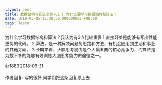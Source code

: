 ```yaml
---
layout: post
title: 数据结构与算法之美-01 | 为什么要学习数据结构和算法？
date: 2019-05-05 15:30:35.000000000 +08:00
tags: learn
---
```


为什么学习数据结构和算法？我认为有3点比较重要
1.直接好处是能够有写出性能更优的代码。
2.算法，是一种解决问题的思路和方法，有机会应用到生活和事业的其他方面。
3.长期来看，大脑思考能力是个人最重要的核心竞争力，而算法是为数不多的能够有效训练大脑思考能力的途径之一。
 
👍1883 2018-09-21

作者回复: 写的很好 同学们把这条回复顶上去